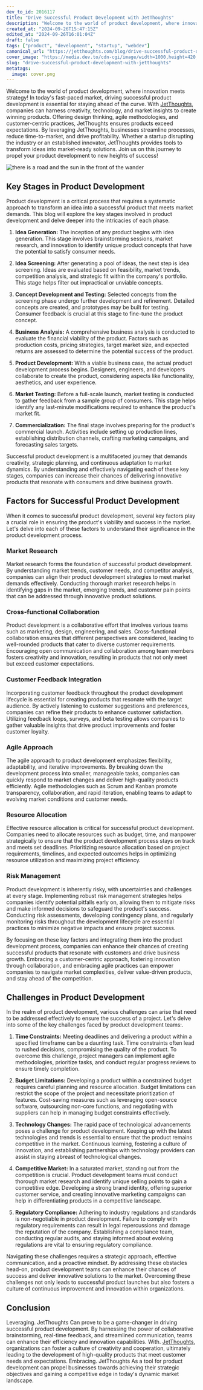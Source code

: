 ```yaml
---
dev_to_id: 2016117
title: "Drive Successful Product Development with JetThoughts"
description: "Welcome to the world of product development, where innovation meets strategy! In today's fast-paced..."
created_at: "2024-09-26T15:47:15Z"
edited_at: "2024-09-26T16:01:04Z"
draft: false
tags: ["product", "development", "startup", "webdev"]
canonical_url: "https://jetthoughts.com/blog/drive-successful-product-development-with-jetthoughts/"
cover_image: "https://media.dev.to/cdn-cgi/image/width=1000,height=420,fit=cover,gravity=auto,format=auto/https%3A%2F%2Fdev-to-uploads.s3.amazonaws.com%2Fuploads%2Farticles%2Fg5jpp9ednvcbtudga0qt.png"
slug: "drive-successful-product-development-with-jetthoughts"
metatags:
  image: cover.png
---
```

Welcome to the world of product development, where innovation meets strategy! In today's fast-paced market, driving successful product development is essential for staying ahead of the curve. With [JetThoughts](https://jetthoughts.com), companies can harness creativity, technology, and market insights to create winning products. Offering design thinking, agile methodologies, and customer-centric practices, JetThoughts ensures products exceed expectations. By leveraging JetThoughts, businesses streamline processes, reduce time-to-market, and drive profitability. Whether a startup disrupting the industry or an established innovator, JetThoughts provides tools to transform ideas into market-ready solutions. Join us on this journey to propel your product development to new heights of success!

![there is a road and the sun in the front of the wander](file_0.webp)

Key Stages in Product Development
---------------------------------

Product development is a critical process that requires a systematic approach to transform an idea into a successful product that meets market demands. This blog will explore the key stages involved in product development and delve deeper into the intricacies of each phase.

1.  **Idea Generation:** The inception of any product begins with idea generation. This stage involves brainstorming sessions, market research, and innovation to identify unique product concepts that have the potential to satisfy consumer needs.

2.  **Idea Screening:** After generating a pool of ideas, the next step is idea screening. Ideas are evaluated based on feasibility, market trends, competition analysis, and strategic fit within the company's portfolio. This stage helps filter out impractical or unviable concepts.

3.  **Concept Development and Testing:** Selected concepts from the screening phase undergo further development and refinement. Detailed concepts are created, and prototypes may be built for testing. Consumer feedback is crucial at this stage to fine-tune the product concept.

4.  **Business Analysis:** A comprehensive business analysis is conducted to evaluate the financial viability of the product. Factors such as production costs, pricing strategies, target market size, and expected returns are assessed to determine the potential success of the product.

5.  **Product Development:** With a viable business case, the actual product development process begins. Designers, engineers, and developers collaborate to create the product, considering aspects like functionality, aesthetics, and user experience.

6.  **Market Testing:** Before a full-scale launch, market testing is conducted to gather feedback from a sample group of consumers. This stage helps identify any last-minute modifications required to enhance the product's market fit.

7.  **Commercialization:** The final stage involves preparing for the product's commercial launch. Activities include setting up production lines, establishing distribution channels, crafting marketing campaigns, and forecasting sales targets.

Successful product development is a multifaceted journey that demands creativity, strategic planning, and continuous adaptation to market dynamics. By understanding and effectively navigating each of these key stages, companies can increase their chances of delivering innovative products that resonate with consumers and drive business growth.

Factors for Successful Product Development
------------------------------------------

When it comes to successful product development, several key factors play a crucial role in ensuring the product's viability and success in the market. Let's delve into each of these factors to understand their significance in the product development process.

### Market Research

Market research forms the foundation of successful product development. By understanding market trends, customer needs, and competitor analysis, companies can align their product development strategies to meet market demands effectively. Conducting thorough market research helps in identifying gaps in the market, emerging trends, and customer pain points that can be addressed through innovative product solutions.

### Cross-functional Collaboration

Product development is a collaborative effort that involves various teams such as marketing, design, engineering, and sales. Cross-functional collaboration ensures that different perspectives are considered, leading to well-rounded products that cater to diverse customer requirements. Encouraging open communication and collaboration among team members fosters creativity and innovation, resulting in products that not only meet but exceed customer expectations.

### Customer Feedback Integration

Incorporating customer feedback throughout the product development lifecycle is essential for creating products that resonate with the target audience. By actively listening to customer suggestions and preferences, companies can refine their products to enhance customer satisfaction. Utilizing feedback loops, surveys, and beta testing allows companies to gather valuable insights that drive product improvements and foster customer loyalty.

### Agile Approach

The agile approach to product development emphasizes flexibility, adaptability, and iterative improvements. By breaking down the development process into smaller, manageable tasks, companies can quickly respond to market changes and deliver high-quality products efficiently. Agile methodologies such as Scrum and Kanban promote transparency, collaboration, and rapid iteration, enabling teams to adapt to evolving market conditions and customer needs.

### Resource Allocation

Effective resource allocation is critical for successful product development. Companies need to allocate resources such as budget, time, and manpower strategically to ensure that the product development process stays on track and meets set deadlines. Prioritizing resource allocation based on project requirements, timelines, and expected outcomes helps in optimizing resource utilization and maximizing project efficiency.

### Risk Management

Product development is inherently risky, with uncertainties and challenges at every stage. Implementing robust risk management strategies helps companies identify potential pitfalls early on, allowing them to mitigate risks and make informed decisions to safeguard the product's success. Conducting risk assessments, developing contingency plans, and regularly monitoring risks throughout the development lifecycle are essential practices to minimize negative impacts and ensure project success.

By focusing on these key factors and integrating them into the product development process, companies can enhance their chances of creating successful products that resonate with customers and drive business growth. Embracing a customer-centric approach, fostering innovation through collaboration, and embracing agile practices can empower companies to navigate market complexities, deliver value-driven products, and stay ahead of the competition.

Challenges in Product Development
---------------------------------

In the realm of product development, various challenges can arise that need to be addressed effectively to ensure the success of a project. Let's delve into some of the key challenges faced by product development teams:.

1.  **Time Constraints:** Meeting deadlines and delivering a product within a specified timeframe can be a daunting task. Time constraints often lead to rushed decisions, compromising the quality of the product. To overcome this challenge, project managers can implement agile methodologies, prioritize tasks, and conduct regular progress reviews to ensure timely completion.

2.  **Budget Limitations:** Developing a product within a constrained budget requires careful planning and resource allocation. Budget limitations can restrict the scope of the project and necessitate prioritization of features. Cost-saving measures such as leveraging open-source software, outsourcing non-core functions, and negotiating with suppliers can help in managing budget constraints effectively.

3.  **Technology Changes:** The rapid pace of technological advancements poses a challenge for product development. Keeping up with the latest technologies and trends is essential to ensure that the product remains competitive in the market. Continuous learning, fostering a culture of innovation, and establishing partnerships with technology providers can assist in staying abreast of technological changes.

4.  **Competitive Market:** In a saturated market, standing out from the competition is crucial. Product development teams must conduct thorough market research and identify unique selling points to gain a competitive edge. Developing a strong brand identity, offering superior customer service, and creating innovative marketing campaigns can help in differentiating products in a competitive landscape.

5.  **Regulatory Compliance:** Adhering to industry regulations and standards is non-negotiable in product development. Failure to comply with regulatory requirements can result in legal repercussions and damage the reputation of the company. Establishing a compliance team, conducting regular audits, and staying informed about evolving regulations are vital to ensuring regulatory compliance.

Navigating these challenges requires a strategic approach, effective communication, and a proactive mindset. By addressing these obstacles head-on, product development teams can enhance their chances of success and deliver innovative solutions to the market. Overcoming these challenges not only leads to successful product launches but also fosters a culture of continuous improvement and innovation within organizations.

Conclusion
----------

Leveraging. JetThoughts Can prove to be a game-changer in driving successful product development. By harnessing the power of collaborative brainstorming, real-time feedback, and streamlined communication, teams can enhance their efficiency and innovation capabilities. With. [JetThoughts](https://jetthoughts.com), organizations can foster a culture of creativity and cooperation, ultimately leading to the development of high-quality products that meet customer needs and expectations. Embracing. JetThoughts As a tool for product development can propel businesses towards achieving their strategic objectives and gaining a competitive edge in today's dynamic market landscape.